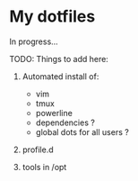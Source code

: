 # My dotfiles

In progress...

TODO: Things to add here:

1. Automated install of:
	- vim
	- tmux
	- powerline
	- dependencies ?
	- global dots for all users ?

2. profile.d

3. tools in /opt

